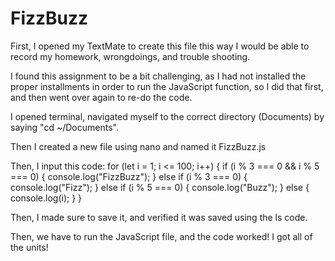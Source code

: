 # FizzBuzz

First, I opened my TextMate to create this file this way I would be able to record my homework, wrongdoings, and trouble shooting. 

I found this assignment to be a bit challenging, as I had not installed the proper installments in order to run the JavaScript function, so I did that first, and then went over again to re-do the code. 

I opened terminal, navigated myself to the correct directory (Documents) by saying "cd ~/Documents". 

Then I created a new file using nano and named it FizzBuzz.js

Then, I input this code: 
for (let i = 1; i <= 100; i++) {
  if (i % 3 === 0 && i % 5 === 0) {
    console.log("FizzBuzz");
  } else if (i % 3 === 0) {
    console.log("Fizz");
  } else if (i % 5 === 0) {
    console.log("Buzz");
  } else {
    console.log(i);
  }
}

Then, I made sure to save it, and verified it was saved using the ls code. 

Then, we have to run the JavaScript file, and the code worked! I got all of the units! 